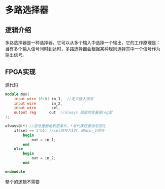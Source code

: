 # 多路选择器

## 逻辑介绍
多路选择器是一种选择器，它可以从多个输入中选择一个输出。它的工作原理是：当有多个输入信号同时到达时，多路选择器会根据某种规则选择其中一个信号作为输出信号。

## FPGA实现

源代码
```v
module mux(
    input wire [0:0] in_1,  //定义输入信号
    input wire       in_2,
    input wire       sel,
    output reg      out  //always 赋值的变量是reg型
);

always@(*) //括号里面是敏感条件，*号代表任意信号变化
    if(sel == 1'b1) //sel信号为1时，输出in_1信号
        begin
            out = in_1;
        end
    else 
        begin
            out = in_2;
        end

endmodule
```
整个的逻辑不需要
